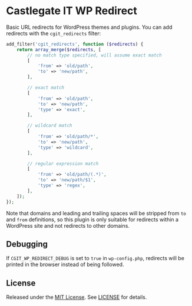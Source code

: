 # Castlegate IT WP Redirect

Basic URL redirects for WordPress themes and plugins. You can add redirects with the `cgit_redirects` filter:

~~~ php
add_filter('cgit_redirects', function ($redirects) {
    return array_merge($redirects, [
        // no match type specified, will assume exact match
        [
            'from' => 'old/path',
            'to' => 'new/path',
        ],

        // exact match
        [
            'from' => 'old/path',
            'to' => 'new/path',
            'type' => 'exact',
        ],

        // wildcard match
        [
            'from' => 'old/path/*',
            'to' => 'new/path',
            'type' => 'wildcard',
        ],

        // regular expression match
        [
            'from' => 'old/path/(.*)',
            'to' => 'new/path/$1',
            'type' => 'regex',
        ],
    ]);
});
~~~

Note that domains and leading and trailing spaces will be stripped from `to` and `from` definitions, so this plugin is only suitable for redirects within a WordPress site and not redirects to other domains.

## Debugging

If `CGIT_WP_REDIRECT_DEBUG` is set to `true` in `wp-config.php`, redirects will be printed in the browser instead of being followed.

## License

Released under the [MIT License](https://opensource.org/licenses/MIT). See [LICENSE](LICENSE) for details.
